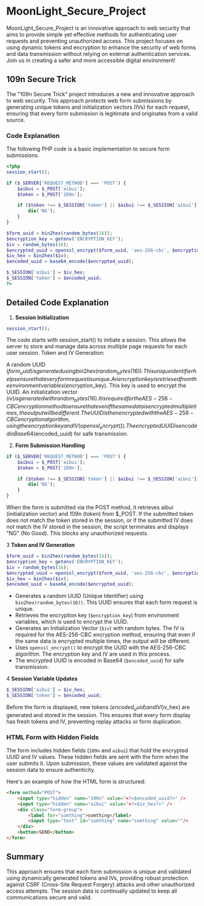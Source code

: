 # MoonLight_Secure_Project

MoonLight_Secure_Project is an innovative approach to web security that aims to provide simple yet effective methods for authenticating user requests and preventing unauthorized access. This project focuses on using dynamic tokens and encryption to enhance the security of web forms and data transmission without relying on external authentication services. Join us in creating a safer and more accessible digital environment!

## 109n Secure Trick

The "109n Secure Trick" project introduces a new and innovative approach to web security. This approach protects web form submissions by generating unique tokens and initialization vectors (IVs) for each request, ensuring that every form submission is legitimate and originates from a valid source.

### Code Explanation

The following PHP code is a basic implementation to secure form submissions.

```php
<?php
session_start();

if ($_SERVER['REQUEST_METHOD'] === 'POST') {
    $aibui = $_POST['aibui'];
    $token = $_POST['109n'];

    if ($token !== $_SESSION['token'] || $aibui !== $_SESSION['aibui']) {
        die('NG');
    }
}

$form_uuid = bin2hex(random_bytes(16));
$encryption_key = getenv('ENCRYPTION_KEY');
$iv = random_bytes(16);
$encrypted_uuid = openssl_encrypt($form_uuid, 'aes-256-cbc', $encryption_key, 0, $iv);
$iv_hex = bin2hex($iv);
$encoded_uuid = base64_encode($encrypted_uuid);

$_SESSION['aibui'] = $iv_hex;
$_SESSION['token'] = $encoded_uuid;
?>
```

## Detailed Code Explanation
1. **Session Initialization**

```php
session_start();
```

The code starts with session_start() to initiate a session. This allows the server to store and manage data across multiple page requests for each user session.
Token and IV Generation:

A random UUID ($form_uuid) is generated using bin2hex(random_bytes(16)). This unique identifier helps ensure that every form request is unique.
An encryption key is retrieved from the environment variables ($encryption_key). This key is used to encrypt the UUID.
An initialization vector ($iv) is generated with random_bytes(16). It is required for the AES-256-CBC encryption method to ensure that even if the same data is encrypted multiple times, the output will be different.
The UUID is then encrypted with the AES-256-CBC encryption algorithm, using the encryption key and IV (openssl_encrypt()).
The encrypted UUID is encoded in Base64 ($encoded_uuid) for safe transmission.

2. **Form Submission Handling**

```php
if ($_SERVER['REQUEST_METHOD'] === 'POST') {
    $aibui = $_POST['aibui'];
    $token = $_POST['109n'];

    if ($token !== $_SESSION['token'] || $aibui !== $_SESSION['aibui']) {
        die('NG');
    }
}
```

When the form is submitted via the POST method, it retrieves aibui (initialization vector) and 109n (token) from $_POST. If the submitted token does not match the token stored in the session, or if the submitted IV does not match the IV stored in the session, the script terminates and displays "NG" (No Good). This blocks any unauthorized requests.


3 **Token and IV Generation**
```php
$form_uuid = bin2hex(random_bytes(16));
$encryption_key = getenv('ENCRYPTION_KEY');
$iv = random_bytes(16);
$encrypted_uuid = openssl_encrypt($form_uuid, 'aes-256-cbc', $encryption_key, 0, $iv);
$iv_hex = bin2hex($iv);
$encoded_uuid = base64_encode($encrypted_uuid);
```

- Generates a random UUID (Unique Identifier) using `bin2hex(random_bytes(16))`. This UUID ensures that each form request is unique.
- Retrieves the encryption key (`$encryption_key`) from environment variables, which is used to encrypt the UUID.
- Generates an Initialization Vector (`$iv`) with random bytes. The IV is required for the AES-256-CBC encryption method, ensuring that even if the same data is encrypted multiple times, the output will be different.
- Uses `openssl_encrypt()` to encrypt the UUID with the AES-256-CBC algorithm. The encryption key and IV are used in this process.
- The encrypted UUID is encoded in Base64 (`$encoded_uuid`) for safe transmission.


4 **Session Variable Updates**
```php
$_SESSION['aibui'] = $iv_hex;
$_SESSION['token'] = $encoded_uuid;
```

Before the form is displayed, new tokens ($encoded_uuid) and IV ($iv_hex) are generated and stored in the session. This ensures that every form display has fresh tokens and IV, preventing replay attacks or form duplication.

### HTML Form with Hidden Fields

The form includes hidden fields (`109n` and `aibui`) that hold the encrypted UUID and IV values. These hidden fields are sent with the form when the user submits it. Upon submission, these values are validated against the session data to ensure authenticity.

Here's an example of how the HTML form is structured:

```html
<form method="POST">
    <input type="hidden" name="109n" value="<?=$encoded_uuid?>" />
    <input type="hidden" name="aibui" value="<?=$iv_hex?>" />
    <div class="form-group">
        <label for="somthing">somthing</label>
        <input type="text" id="somthing" name="somthing" value=""/>
    </div>
    <button>SEND</button>
</form>
```

## Summary

This approach ensures that each form submission is unique and validated using dynamically generated tokens and IVs, providing robust protection against CSRF (Cross-Site Request Forgery) attacks and other unauthorized access attempts. The session data is continually updated to keep all communications secure and valid.
